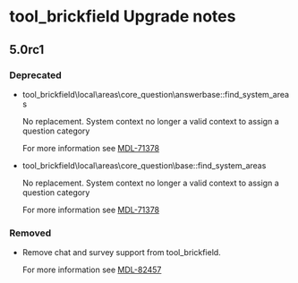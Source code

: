 # tool_brickfield Upgrade notes

## 5.0rc1

### Deprecated

- tool_brickfield\local\areas\core_question\answerbase::find_system_areas

  No replacement. System context no longer a valid context to assign a question category

  For more information see [MDL-71378](https://tracker.moodle.org/browse/MDL-71378)
- tool_brickfield\local\areas\core_question\base::find_system_areas

  No replacement. System context no longer a valid context to assign a question category

  For more information see [MDL-71378](https://tracker.moodle.org/browse/MDL-71378)

### Removed

- Remove chat and survey support from tool_brickfield.

  For more information see [MDL-82457](https://tracker.moodle.org/browse/MDL-82457)
